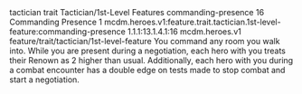 <ability>
  <metadata>
    <class>tactician</class>
    <feature_type>trait</feature_type>
    <file_dpath>Tactician/1st-Level Features</file_dpath>
    <item_id>commanding-presence</item_id>
    <item_index>16</item_index>
    <item_name>Commanding Presence</item_name>
    <level>1</level>
    <scc>mcdm.heroes.v1:feature.trait.tactician.1st-level-feature:commanding-presence</scc>
    <scdc>1.1.1:13.1.4.1:16</scdc>
    <source>mcdm.heroes.v1</source>
    <type>feature/trait/tactician/1st-level-feature</type>
  </metadata>
  <effects>
    <effect type="mundane">You command any room you walk into. While you are present during a negotiation, each hero with you treats their Renown as 2 higher than usual. Additionally, each hero with you during a combat encounter has a double edge on tests made to stop combat and start a negotiation.</effect>
  </effects>
</ability>
